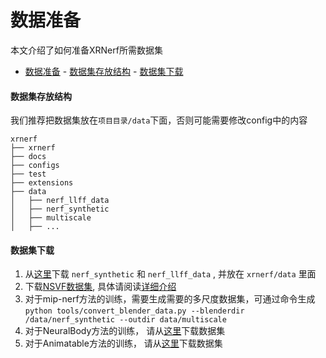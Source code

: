 # 数据准备

本文介绍了如何准备XRNerf所需数据集

<!-- TOC -->

- [数据准备](#数据准备)
      - [数据集存放结构](#数据集存放结构)
      - [数据集下载](#数据集下载)

<!-- TOC -->

#### 数据集存放结构
我们推荐把数据集放在`项目目录/data`下面，否则可能需要修改config中的内容

```
xrnerf
├── xrnerf
├── docs
├── configs
├── test
├── extensions
├── data
│   ├── nerf_llff_data
│   ├── nerf_synthetic
│   ├── multiscale
│   ├── ...
```

#### 数据集下载
1. 从[这里](https://drive.google.com/drive/folders/128yBriW1IG_3NJ5Rp7APSTZsJqdJdfc1)下载 ```nerf_synthetic``` 和 ```nerf_llff_data``` , 并放在 ```xrnerf/data``` 里面
2. 下载[NSVF数据集](https://github.com/facebookresearch/NSVF), 具体请阅读[详细介绍](https://github.com/creiser/kilonerf#download-nsvf-datasets)
3. 对于mip-nerf方法的训练，需要生成需要的多尺度数据集，可通过命令生成 ```python tools/convert_blender_data.py --blenderdir /data/nerf_synthetic --outdir data/multiscale```
4. 对于NeuralBody方法的训练， 请从[这里](https://github.com/zju3dv/neuralbody/blob/master/INSTALL.md#zju-mocap-dataset)下载数据集
5. 对于Animatable方法的训练， 请从[这里](https://github.com/zju3dv/animatable_nerf/blob/master/INSTALL.md#human36m-dataset)下载数据集
